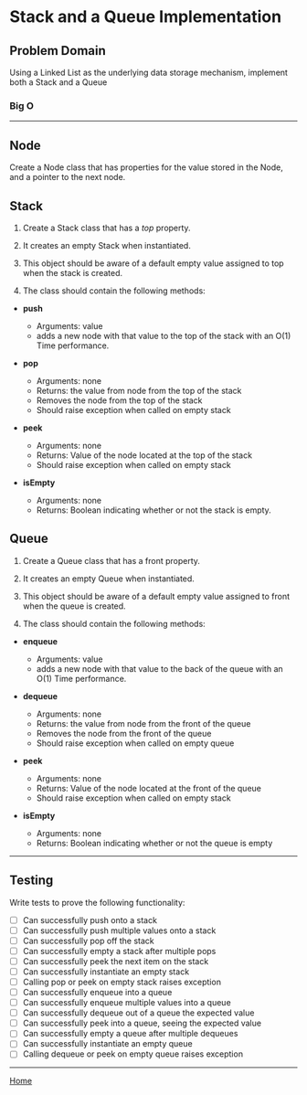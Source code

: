 # Stack and a Queue Implementation

## Problem Domain

Using a Linked List as the underlying data storage mechanism, implement both a Stack and a Queue

### Big O

---

## Node

Create a Node class that has properties for the value stored in the Node, and a pointer to the next node.

## **Stack**

1. Create a Stack class that has a *top* property.

2. It creates an empty Stack when instantiated.

3. This object should be aware of a default empty value assigned to top when the stack is created.

4. The class should contain the following methods:

* **push**
  * Arguments: value
  * adds a new node with that value to the top of the stack with an O(1) Time performance.

* **pop**
  * Arguments: none
  * Returns: the value from node from the top of the stack
  * Removes the node from the top of the stack
  * Should raise exception when called on empty stack

* **peek**
  * Arguments: none
  * Returns: Value of the node located at the top of the stack
  * Should raise exception when called on empty stack

* **isEmpty**
  * Arguments: none
  * Returns: Boolean indicating whether or not the stack is empty.

## **Queue**

1. Create a Queue class that has a front property.

2. It creates an empty Queue when instantiated.

3. This object should be aware of a default empty value assigned to front when the queue is created.

4. The class should contain the following methods:

* **enqueue**
  * Arguments: value
  * adds a new node with that value to the back of the queue with an O(1) Time performance.

* **dequeue**
  * Arguments: none
  * Returns: the value from node from the front of the queue
  * Removes the node from the front of the queue
  * Should raise exception when called on empty queue

* **peek**
  * Arguments: none
  * Returns: Value of the node located at the front of the queue
  * Should raise exception when called on empty stack

* **isEmpty**
  * Arguments: none
  * Returns: Boolean indicating whether or not the queue is empty

---

## Testing

Write tests to prove the following functionality:

* [ ] Can successfully push onto a stack
* [ ] Can successfully push multiple values onto a stack
* [ ] Can successfully pop off the stack
* [ ] Can successfully empty a stack after multiple pops
* [ ] Can successfully peek the next item on the stack
* [ ] Can successfully instantiate an empty stack
* [ ] Calling pop or peek on empty stack raises exception
* [ ] Can successfully enqueue into a queue
* [ ] Can successfully enqueue multiple values into a queue
* [ ] Can successfully dequeue out of a queue the expected value
* [ ] Can successfully peek into a queue, seeing the expected value
* [ ] Can successfully empty a queue after multiple dequeues
* [ ] Can successfully instantiate an empty queue
* [ ] Calling dequeue or peek on empty queue raises exception

---

[Home](/README.md)

